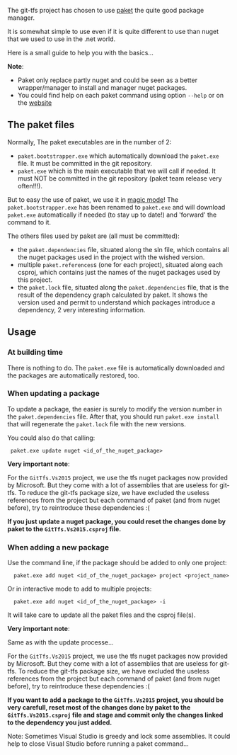 The git-tfs project has chosen to use [paket](https://fsprojects.github.io/Paket/) the quite good package manager.

It is somewhat simple to use even if it is quite different to use than nuget that we used to use in the .net world.

Here is a small guide to help you with the basics...

**Note**:
* Paket only replace partly nuget and could be seen as a better wrapper/manager to install and manager nuget packages. 
* You could find help on each paket command using option `--help` or on the [website](https://fsprojects.github.io/Paket/index.html) 

## The paket files

Normally, The paket executables are in the number of 2:
* `paket.bootstrapper.exe` which automatically download the `paket.exe` file. It must be committed in the git repository.
* `paket.exe` which is the main executable that we will call if needed.  It must NOT be committed in the git repository (paket team release very often!!!).

But to easy the use of paket, we use it in [magic mode](https://fsprojects.github.io/Paket/bootstrapper.html#Magic-mode)!
The `paket.bootstrapper.exe` has been renamed to `paket.exe` and will download `paket.exe` automatically if needed (to stay up to date!) and 'forward' the command to it.

The others files used by paket are (all must be committed):
* the `paket.dependencies` file, situated along the sln file, which contains all the nuget packages used in the project with the wished version.
* multiple `paket.references`s (one for each project), situated along each csproj, which contains just the names of the nuget packages used by this project.
* the `paket.lock` file, situated along the `paket.dependencies` file, that is the result of the dependency graph calculated by paket. It shows the version used and 
permit to understand which packages introduce a dependency, 2 very interesting information.

## Usage

### At building time

There is nothing to do. The `paket.exe` file is automatically downloaded and the packages are automatically restored, too.

### When updating a package

To update a package, the easier is surely to modify the version number in the `paket.dependencies` file.
After that, you should run `paket.exe install` that will regenerate the `paket.lock` file with the new versions.  

You could also do that calling:

     paket.exe update nuget <id_of_the_nuget_package>

**Very important note**:

For the `GitTfs.Vs2015` project, we use the tfs nuget packages now provided by Microsoft.
But they come with a lot of assemblies that are useless for git-tfs.
To reduce the git-tfs package size, we have excluded the useless references from the project but each command of paket (and from nuget before), try to reintroduce these dependencies :(

**If you just update a nuget package, you could reset the changes done by paket to the `GitTfs.Vs2015.csproj` file.**

### When adding a new package

Use the command line, if the package should be added to only one project:

      paket.exe add nuget <id_of_the_nuget_package> project <project_name>

Or in interactive mode to add to multiple projects:

      paket.exe add nuget <id_of_the_nuget_package> -i


It will take care to update all the paket files and the csproj file(s).


**Very important note**:

Same as with the update processe...

For the `GitTfs.Vs2015` project, we use the tfs nuget packages now provided by Microsoft.
But they come with a lot of assemblies that are useless for git-tfs.
To reduce the git-tfs package size, we have excluded the useless references from the project but each command of paket (and from nuget before), try to reintroduce these dependencies :(

**If you want to add a package to the `GitTfs.Vs2015` project, you should be very carefull,
reset most of the changes done by paket to the `GitTfs.Vs2015.csproj` file and stage and commit only the changes linked to the dependency you just added.**


Note: Sometimes Visual Studio is greedy and lock some assemblies. It could help to close Visual Studio before running a paket command...
